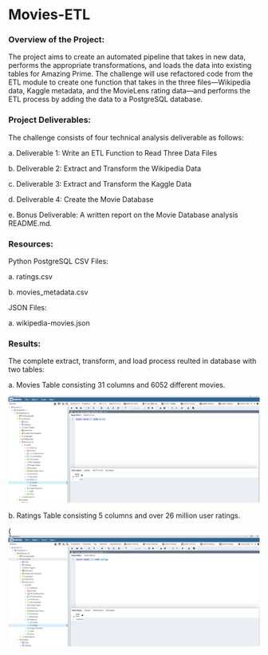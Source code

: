 # Movies-ETL

### Overview of the Project: 

The project aims to create an automated pipeline that takes in new data, performs the appropriate transformations, and loads the data into existing tables for Amazing Prime. The challenge will use refactored code from the ETL module to create one function that takes in the three files—Wikipedia data, Kaggle metadata, and the MovieLens rating data—and performs the ETL process by adding the data to a PostgreSQL database.

### Project Deliverables: 

The challenge consists of four technical analysis deliverable as follows: 

a. Deliverable 1: Write an ETL Function to Read Three Data Files

b. Deliverable 2: Extract and Transform the Wikipedia Data

c. Deliverable 3: Extract and Transform the Kaggle Data

d. Deliverable 4: Create the Movie Database

e. Bonus Deliverable: A written report on the Movie Database analysis README.md.

### Resources:

Python PostgreSQL CSV Files:

  a. ratings.csv

  b. movies_metadata.csv

JSON Files:

  a. wikipedia-movies.json

### Results: 
The complete extract, transform, and load process reulted in database with two tables:

a. Movies Table consisting 31 columns and 6052 different movies.

![movies_query.png](https://github.com/Shikharbhd/Movies-ETL/blob/main/Resources/movies_query.png)


b. Ratings Table consisting 5 columns and over 26 million user ratings.

(![ratings_query.png](https://github.com/Shikharbhd/Movies-ETL/blob/main/Resources/ratings_query.png)
